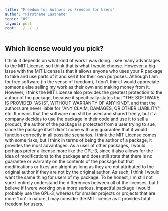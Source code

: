 ```yaml
---
title: "Freedom for Authors vs Freedom for Users"
author: "Firstname Lastname"
topic: "09"
layout: post
root: ../../../
---
```


## Which license would you pick?
I think it depends on what kind of work I was doing. I see many advantages to the MIT License, so I think that is what I would choose. However, a big issue with the MIT License is that it allows anyone who uses your R package to take and use parts of it and sell it for their own purposes. Although I am for free software (in the sense of freedom), I don't think I would appreciate someone else selling my work as their own and making money from it. However, I think the MIT License also provides the greatest protection to the author of the package, because it specifically states that "THE SOFTWARE IS PROVIDED "AS IS", WITHOUT WARRANTY OF ANY KIND", and that the authors are never liable for "ANY CLAIM, DAMAGES, OR OTHER LIABILITY", etc. It means that the software can still be used and shared freely, but if a company decides to use the package in their code and use it to sell a product, the author of the package is protected from a user trying to sue, since the package itself didn't come with any guarantee that it would function correctly in all possible scenarios. I think the MIT License comes with some risks, but I think in terms of being the author of a package, it provides the most advantages. As a user of other packages, I would perhaps prefer a license more like the GPL-3, since it also allows for the idea of modifications to the package and does still state that there is no guarantee or warranty on the contents of the package but that modifications or fixes are alright as long as they are not attributed to the original author if they are not by the original author. As such, I think I would want the same thing for users of my package. To be honest, I'm still not sure I entirely understand the differences between all of the licenses, but I believe if I were working on a more serious, impactful package I would probably use the GPL-3, whereas for smaller projects or projects that are more 'fun' in nature, I may consider the MIT license as it provides total freedom for users. 
